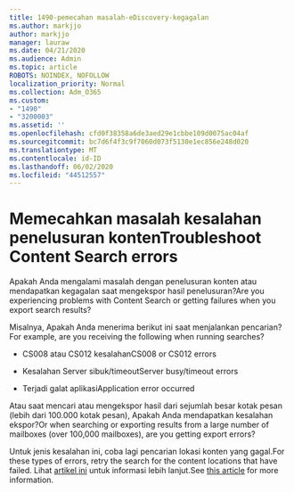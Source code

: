 ```yaml
---
title: 1490-pemecahan masalah-eDiscovery-kegagalan
ms.author: markjjo
author: markjjo
manager: lauraw
ms.date: 04/21/2020
ms.audience: Admin
ms.topic: article
ROBOTS: NOINDEX, NOFOLLOW
localization_priority: Normal
ms.collection: Adm_O365
ms.custom:
- "1490"
- "3200003"
ms.assetid: ''
ms.openlocfilehash: cfd0f38358a6de3aed29e1cbbe109d0075ac04af
ms.sourcegitcommit: bc7d6f4f3c9f7060d073f5130e1ec856e248d020
ms.translationtype: MT
ms.contentlocale: id-ID
ms.lasthandoff: 06/02/2020
ms.locfileid: "44512557"
---
```

# <a name="troubleshoot-content-search-errors"></a><span data-ttu-id="0adc3-102">Memecahkan masalah kesalahan penelusuran konten</span><span class="sxs-lookup"><span data-stu-id="0adc3-102">Troubleshoot Content Search errors</span></span>

<span data-ttu-id="0adc3-103">Apakah Anda mengalami masalah dengan penelusuran konten atau mendapatkan kegagalan saat mengekspor hasil penelusuran?</span><span class="sxs-lookup"><span data-stu-id="0adc3-103">Are you experiencing problems with Content Search or getting failures when you export search results?</span></span>

<span data-ttu-id="0adc3-104">Misalnya, Apakah Anda menerima berikut ini saat menjalankan pencarian?</span><span class="sxs-lookup"><span data-stu-id="0adc3-104">For example, are you receiving the following when running searches?</span></span>

- <span data-ttu-id="0adc3-105">CS008 atau CS012 kesalahan</span><span class="sxs-lookup"><span data-stu-id="0adc3-105">CS008 or CS012 errors</span></span>

- <span data-ttu-id="0adc3-106">Kesalahan Server sibuk/timeout</span><span class="sxs-lookup"><span data-stu-id="0adc3-106">Server busy/timeout errors</span></span>

- <span data-ttu-id="0adc3-107">Terjadi galat aplikasi</span><span class="sxs-lookup"><span data-stu-id="0adc3-107">Application error occurred</span></span>

<span data-ttu-id="0adc3-108">Atau saat mencari atau mengekspor hasil dari sejumlah besar kotak pesan (lebih dari 100.000 kotak pesan), Apakah Anda mendapatkan kesalahan ekspor?</span><span class="sxs-lookup"><span data-stu-id="0adc3-108">Or when searching or exporting results from a large number of mailboxes (over 100,000 mailboxes), are you getting export errors?</span></span>

<span data-ttu-id="0adc3-109">Untuk jenis kesalahan ini, coba lagi pencarian lokasi konten yang gagal.</span><span class="sxs-lookup"><span data-stu-id="0adc3-109">For these types of errors, retry the search for the content locations that have failed.</span></span> <span data-ttu-id="0adc3-110">Lihat [artikel ini](https://docs.microsoft.com/microsoft-365/compliance/retry-failed-content-search) untuk informasi lebih lanjut.</span><span class="sxs-lookup"><span data-stu-id="0adc3-110">See  [this article](https://docs.microsoft.com/microsoft-365/compliance/retry-failed-content-search) for more information.</span></span>
